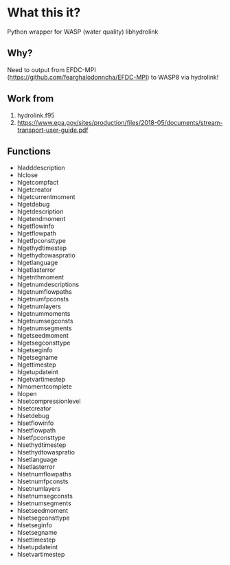 # What this it?
Python wrapper for WASP (water quality) libhydrolink

## Why?
Need to output from EFDC-MPI (https://github.com/fearghalodonncha/EFDC-MPI) to WASP8 via hydrolink!

## Work from
1. hydrolink.f95
2. https://www.epa.gov/sites/production/files/2018-05/documents/stream-transport-user-guide.pdf

## Functions
* hladddescription
* hlclose
* hlgetcompfact
* hlgetcreator
* hlgetcurrentmoment
* hlgetdebug
* hlgetdescription
* hlgetendmoment
* hlgetflowinfo
* hlgetflowpath
* hlgetfpconsttype
* hlgethydtimestep
* hlgethydtowaspratio
* hlgetlanguage
* hlgetlasterror
* hlgetnthmoment
* hlgetnumdescriptions
* hlgetnumflowpaths
* hlgetnumfpconsts
* hlgetnumlayers
* hlgetnummoments
* hlgetnumsegconsts
* hlgetnumsegments
* hlgetseedmoment
* hlgetsegconsttype
* hlgetseginfo
* hlgetsegname
* hlgettimestep
* hlgetupdateint
* hlgetvartimestep
* hlmomentcomplete
* hlopen
* hlsetcompressionlevel
* hlsetcreator
* hlsetdebug
* hlsetflowinfo
* hlsetflowpath
* hlsetfpconsttype
* hlsethydtimestep
* hlsethydtowaspratio
* hlsetlanguage
* hlsetlasterror
* hlsetnumflowpaths
* hlsetnumfpconsts
* hlsetnumlayers
* hlsetnumsegconsts
* hlsetnumsegments
* hlsetseedmoment
* hlsetsegconsttype
* hlsetseginfo
* hlsetsegname
* hlsettimestep
* hlsetupdateint
* hlsetvartimestep
